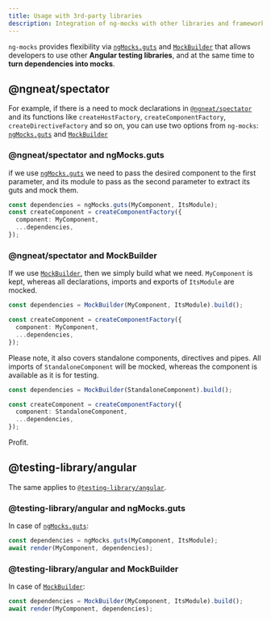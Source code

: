 ```yaml
---
title: Usage with 3rd-party libraries
description: Integration of ng-mocks with other libraries and frameworks
---
```


`ng-mocks` provides flexibility via [`ngMocks.guts`](../api/ngMocks/guts.md) and [`MockBuilder`](../api/MockBuilder.md)
that allows developers to use other **Angular testing libraries**,
and at the same time to **turn dependencies into mocks**.

## @ngneat/spectator

For example, if there is a need to mock declarations
in [`@ngneat/spectator`](https://www.npmjs.com/package/@ngneat/spectator) and its functions
like `createHostFactory`, `createComponentFactory`, `createDirectiveFactory` and so on,
you can use two options from `ng-mocks`: [`ngMocks.guts`](../api/ngMocks/guts.md) and [`MockBuilder`](../api/MockBuilder.md)

### @ngneat/spectator and ngMocks.guts

if we use [`ngMocks.guts`](../api/ngMocks/guts.md) we need to pass the desired component to the first parameter,
and its module to pass as the second parameter to extract its guts and mock them.

```ts
const dependencies = ngMocks.guts(MyComponent, ItsModule);
const createComponent = createComponentFactory({
  component: MyComponent,
  ...dependencies,
});
```

### @ngneat/spectator and MockBuilder

If we use [`MockBuilder`](../api/MockBuilder.md), then we simply build what we need.
`MyComponent` is kept, whereas all declarations, imports and exports of `ItsModule` are mocked.

```ts
const dependencies = MockBuilder(MyComponent, ItsModule).build();

const createComponent = createComponentFactory({
  component: MyComponent,
  ...dependencies,
});
```

Please note, it also covers standalone components, directives and pipes.
All imports of `StandaloneComponent` will be mocked, whereas the component is available as it is for testing.

```ts
const dependencies = MockBuilder(StandaloneComponent).build();

const createComponent = createComponentFactory({
  component: StandaloneComponent,
  ...dependencies,
});
```

Profit.

## @testing-library/angular

The same applies to [`@testing-library/angular`](https://www.npmjs.com/package/@testing-library/angular).

### @testing-library/angular and ngMocks.guts

In case of [`ngMocks.guts`](../api/ngMocks/guts.md):

```ts
const dependencies = ngMocks.guts(MyComponent, ItsModule);
await render(MyComponent, dependencies);
```

### @testing-library/angular and MockBuilder

In case of [`MockBuilder`](../api/MockBuilder.md):

```ts
const dependencies = MockBuilder(MyComponent, ItsModule).build();
await render(MyComponent, dependencies);
```
